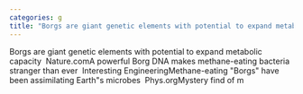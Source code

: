 ```yaml
---
categories: g
title: "Borgs are giant genetic elements with potential to expand metabolic capacity  Naturecom"
---
```

Borgs are giant genetic elements with potential to expand metabolic capacity&nbsp;&nbsp;Nature.comA powerful Borg DNA makes methane-eating bacteria stranger than ever&nbsp;&nbsp;Interesting EngineeringMethane-eating "Borgs" have been assimilating Earth"s microbes&nbsp;&nbsp;Phys.orgMystery find of m